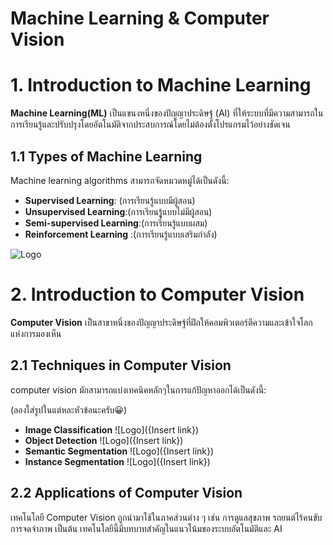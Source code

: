 
# Machine Learning & Computer Vision

# 1. Introduction to Machine Learning

**Machine Learning(ML)** เป็นแขนงหนึ่งของปัญญาประดิษฐ์ (AI) ที่ให้ระบบที่มีความสามารถในการเรียนรู้และปรับปรุงโดยอัตโนมัติจากประสบการณ์โดยไม่ต้องตั้งโปรแกรมไว้อย่างชัดเจน

## 1.1 Types of Machine Learning

Machine learning algorithms สามารถจัดหมวดหมู่ได้เป็นดังนี้:
- **Supervised Learning**: (การเรียนรู้แบบมีผู้สอน)
- **Unsupervised Learning**:(การเรียนรูู้แบบไม่มีผู้สอน)
- **Semi-supervised Learning**:(การเรียนรู้แบบผสม)
- **Reinforcement Learning** :(การเรียนรู้แบบเสริมกำลัง)

![Logo](https://miro.medium.com/v2/resize:fit:1400/format:webp/1*YmX4IlkuHQkX79QyWqusuQ.jpeg)

# 2. Introduction to Computer Vision

**Computer Vision** เป็นสาขาหนึ่งของปัญญาประดิษฐ์ที่ฝึกให้คอมพิวเตอร์ตีความและเข้าใจโลกแห่งการมองเห็น

## 2.1 Techniques in Computer Vision

computer vision มักสามารถแบ่งเทคนิคหลักๆในการแก้ปัญหาออกได้เป็นดังนี้:

(ลองใส่รูปในแต่หละหัวข้อนะครับ😀)

- **Image Classification**
![Logo]({Insert link})
- **Object Detection**
![Logo]({Insert link})
- **Semantic Segmentation**
![Logo]({Insert link})
- **Instance Segmentation**
![Logo]({Insert link})

## 2.2 Applications of Computer Vision

เทคโนโลยี Computer Vision ถูกนำมาใช้ในภาคส่วนต่าง ๆ เช่น การดูแลสุขภาพ รถยนต์ไร้คนขับ การจดจำภาพ เป็นต้น เทคโนโลยีนี้มีบทบาทสำคัญในแนวโน้มของระบบอัตโนมัติและ AI

